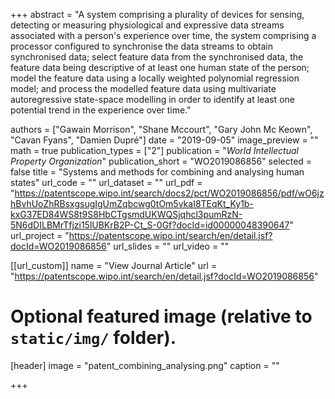 +++
abstract = "A system comprising a plurality of devices for sensing, detecting or measuring physiological and expressive data streams associated with a person's experience over time, the system comprising a processor configured to synchronise the data streams to obtain synchronised data; select feature data from the synchronised data, the feature data being descriptive of at least one human state of the person; model the feature data using a locally weighted polynomial regression model; and process the modelled feature data using multivariate autoregressive state-space modelling in order to identify at least one potential trend in the experience over time."

authors = ["Gawain Morrison", "Shane Mccourt", "Gary John Mc Keown", "Cavan Fyans", "Damien Dupré"]
date = "2019-09-05"
image_preview = ""
math = true
publication_types = ["2"]
publication = "*World Intellectual Property Organization*"
publication_short = "WO2019086856"
selected = false
title = "Systems and methods for combining and analysing human states"
url_code = ""
url_dataset = ""
url_pdf = "https://patentscope.wipo.int/search/docs2/pct/WO2019086856/pdf/wO6jzhBvhUoZhRBsxgsugIgUmZqbcwg0tOm5vkaI8TEqKt_Ky1b-kxG37ED84WS8t9S8HbCTgsmdUKWQSjqhcl3pumRzN-5N6dDILBMrTfjzi15lUBKrB2P-Ct_S-0Gf?docId=id00000048390647"
url_project = "https://patentscope.wipo.int/search/en/detail.jsf?docId=WO2019086856"
url_slides = ""
url_video = ""

[[url_custom]]
name = "View Journal Article"
url = "https://patentscope.wipo.int/search/en/detail.jsf?docId=WO2019086856"

# Optional featured image (relative to `static/img/` folder).
[header]
image = "patent_combining_analysing.png"
caption = ""

+++
